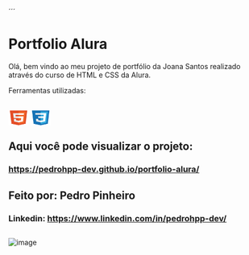 ´´´
# Portfolio Alura
 Olá, bem vindo ao meu projeto de portfólio da Joana Santos realizado através do curso de HTML e CSS da Alura.

Ferramentas utilizadas:

<div style="display: inline_block"><br>
  <img align="center" alt="Pedro-HTML" height="30" width="40" src="https://raw.githubusercontent.com/devicons/devicon/master/icons/html5/html5-original.svg" target="_blank">
  <img align="center" alt="Pedro-CSS" height="30" width="40" src="https://raw.githubusercontent.com/devicons/devicon/master/icons/css3/css3-original.svg" target="_blank">
</div>

## Aqui você pode visualizar o projeto:

### https://pedrohpp-dev.github.io/portfolio-alura/

## Feito por: Pedro Pinheiro

### Linkedin: https://www.linkedin.com/in/pedrohpp-dev/

##

![image](https://user-images.githubusercontent.com/77756047/211304452-220fedf0-f91b-490f-8a65-a60ce860bc5c.png)

```
